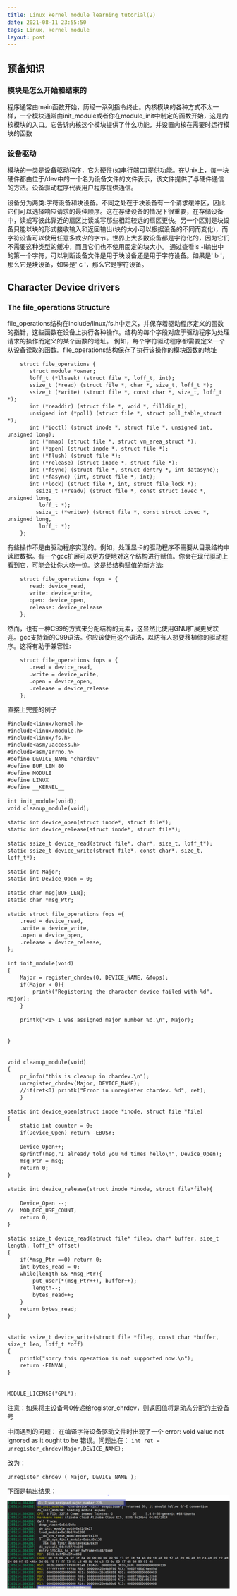 ```yaml
---
title: Linux kernel module learning tutorial(2)
date: 2021-08-11 23:55:50
tags: Linux, kernel module
layout: post
---
```


## 预备知识

### 模块是怎么开始和结束的
程序通常由main函数开始，历经一系列指令终止。内核模块的各种方式不太一样，一个模块通常由init_module或者你在module_init中制定的函数开始，这是内核模块的入口。它告诉内核这个模块提供了什么功能，并设置内核在需要时运行模块的函数


### 设备驱动
模块的一类是设备驱动程序，它为硬件(如串行端口)提供功能。在Unix上，每一块硬件都由位于/dev中的一个名为设备文件的文件表示，该文件提供了与硬件通信的方法。设备驱动程序代表用户程序提供通信。

设备分为两类:字符设备和块设备。不同之处在于块设备有一个请求缓冲区，因此它们可以选择响应请求的最佳顺序。这在存储设备的情况下很重要，在存储设备中，读或写彼此靠近的扇区比读或写那些相距较远的扇区更快。另一个区别是块设备只能以块的形式接收输入和返回输出(块的大小可以根据设备的不同而变化)，而字符设备可以使用任意多或少的字节。世界上大多数设备都是字符化的，因为它们不需要这种类型的缓冲，而且它们也不使用固定的块大小。
通过查看ls -l输出中的第一个字符，可以判断设备文件是用于块设备还是用于字符设备。如果是' b '，那么它是块设备，如果是' c '，那么它是字符设备。

## Character Device drivers
### The file_operations Structure
file_operations结构在include/linux/fs.h中定义，并保存着驱动程序定义的函数的指针，这些函数在设备上执行各种操作。结构的每个字段对应于驱动程序为处理请求的操作而定义的某个函数的地址。
例如，每个字符驱动程序都需要定义一个从设备读取的函数。file_operations结构保存了执行该操作的模块函数的地址
```
    struct file_operations {
       struct module *owner;
       loff_t (*llseek) (struct file *, loff_t, int);
       ssize_t (*read) (struct file *, char *, size_t, loff_t *);
       ssize_t (*write) (struct file *, const char *, size_t, loff_t *);
       int (*readdir) (struct file *, void *, filldir_t);
       unsigned int (*poll) (struct file *, struct poll_table_struct *);
       int (*ioctl) (struct inode *, struct file *, unsigned int, unsigned long);
       int (*mmap) (struct file *, struct vm_area_struct *);
       int (*open) (struct inode *, struct file *);
       int (*flush) (struct file *);
       int (*release) (struct inode *, struct file *);
       int (*fsync) (struct file *, struct dentry *, int datasync);
       int (*fasync) (int, struct file *, int);
       int (*lock) (struct file *, int, struct file_lock *);
    	 ssize_t (*readv) (struct file *, const struct iovec *, unsigned long,
          loff_t *);
    	 ssize_t (*writev) (struct file *, const struct iovec *, unsigned long,
          loff_t *);
    };
```
有些操作不是由驱动程序实现的。例如，处理显卡的驱动程序不需要从目录结构中读取数据。有一个gcc扩展可以更方便地对这个结构进行赋值。你会在现代驱动上看到它，可能会让你大吃一惊。这是给结构赋值的新方法:
```
    struct file_operations fops = {
       read: device_read,
       write: device_write,
       open: device_open,
       release: device_release
    };
```

然而，也有一种C99的方式来分配结构的元素，这显然比使用GNU扩展更受欢迎。gcc支持新的C99语法。你应该使用这个语法，以防有人想要移植你的驱动程序。这将有助于兼容性:
```
    struct file_operations fops = {
       .read = device_read,
       .write = device_write,
       .open = device_open,
       .release = device_release
    };
```

直接上完整的例子

```
#include<linux/kernel.h>
#include<linux/module.h>
#include<linux/fs.h>
#include<asm/uaccess.h>
#include<asm/errno.h>
#define DEVICE_NAME "chardev"
#define BUF_LEN 80
#define MODULE
#define LINUX
#define __KERNEL__

int init_module(void);
void cleanup_module(void);

static int device_open(struct inode*, struct file*);
static int device_release(struct inode*, struct file*);

static ssize_t device_read(struct file*, char*, size_t, loff_t*);
static ssize_t device_write(struct file*, const char*, size_t, loff_t*);

static int Major;
static int Device_Open = 0;

static char msg[BUF_LEN];
static char *msg_Ptr;

static struct file_operations fops ={
	.read = device_read,
	.write = device_write,
	.open = device_open,
	.release = device_release,
};

int init_module(void)
{
	Major = register_chrdev(0, DEVICE_NAME, &fops);
	if(Major < 0){
		printk("Registering the character device failed with %d", Major);
	}

	printk("<1> I was assigned major number %d.\n", Major);


}


void cleanup_module(void)
{
	pr_info("this is cleanup in chardev.\n");
	unregister_chrdev(Major, DEVICE_NAME);
	//if(ret<0) printk("Error in unregister chardev. %d", ret);
	}

static int device_open(struct inode *inode, struct file *file)
{
	static int counter = 0;
	if(Device_Open) return -EBUSY;

	Device_Open++;
	sprintf(msg,"I already told you %d times hello\n", Device_Open);
	msg_Ptr = msg;
	return 0;
}

static int device_release(struct inode *inode, struct file*file){

	Device_Open --;
//	MOD_DEC_USE_COUNT;
	return 0;
}

static ssize_t device_read(struct file* filep, char* buffer, size_t length, loff_t* offset)
{
	if(*msg_Ptr ==0) return 0;
	int bytes_read = 0;
	while(length && *msg_Ptr){
		put_user(*(msg_Ptr++), buffer++);
		length--;
		bytes_read++;
	}
	return bytes_read;
}


static ssize_t device_write(struct file *filep, const char *buffer, size_t len, loff_t *off)
{
	printk("sorry this operation is not supported now.\n");
	return -EINVAL;
}


MODULE_LICENSE("GPL");

```

注意：如果将主设备号0传递给register_chrdev，则返回值将是动态分配的主设备号

中间遇到的问题：
在编译字符设备驱动文件时出现了一个 error: void value not ignored as it ought to be 错误。问题出在：
 `int ret = unregister_chrdev(Major,DEVICE_NAME); `

 改为：
 ```
 unregister_chrdev ( Major, DEVICE_NAME );
 ```

 下面是输出结果：
 ![](https://github.com/tfxidian/tfxidian.github.io/blob/master/pic/chardev.png)

